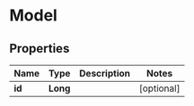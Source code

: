 

# Model


## Properties

| Name | Type | Description | Notes |
|------------ | ------------- | ------------- | -------------|
|**id** | **Long** |  |  [optional] |



